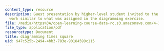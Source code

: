 ```yaml
---
content_type: resource
description: Guest presentation by higher-level student invited to the class to show
  work similar to what was assigned in the diagramming exercise.
file: /media/https%3A/open-learning-course-data-rc.s3.amazonaws.com/4-195-special-problems-in-architectural-design-spring-2005/947c525b24944bb3783e90184599c115_1pruitt.pdf
file_type: application/pdf
resourcetype: Document
title: diagramming times square
uid: 947c525b-2494-4bb3-783e-90184599c115
---
```

